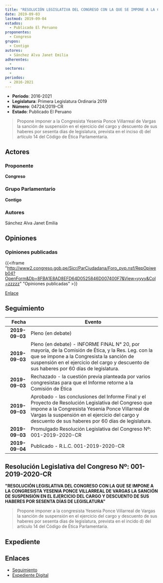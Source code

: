 ```yaml
---
title: "RESOLUCIÓN LEGISLATIVA DEL CONGRESO CON LA QUE SE IMPONE A LA CONGRESISTA YESENIA PONCE VILLARREAL DE VARGAS LA SANCIÓN DE SUSPENSIÓN EN EL EJERCICIO DEL CARGO Y DESCUENTO DE SUS HABERES POR SESENTA DÍAS DE LEGISLATURA"
date: 2019-09-03
lastmod: 2019-09-04
estados: 
  - Publicado El Peruano
proponentes: 
  - Congreso
grupos: 
  - Contigo
autores: 
  - Sánchez Alva Janet Emilia
adherentes: 
  - 
sectores: 
  - 
periodos: 
  - 2016-2021
---
```


- **Periodo**: 2016-2021
- **Legislatura**: Primera Legislatura Ordinaria 2019
- **Número**: 04724/2019-CR
- **Estado**: Publicado El Peruano

> Propone imponer a la Congresista Yesenia Ponce Villarreal de Vargas la sanción de suspensión en el ejercicio del cargo y descuento de sus haberes por sesenta días de legislatura, prevista en el inciso d) del artículo 14 del Código de Ética Parlamentaria.


## Actores

### Proponente

**Congreso**

### Grupo Parlamentario

**Contigo**

### Autores

Sánchez Alva Janet Emilia


## Opiniones

### Opiniones publicadas

{{<iframe "http://www2.congreso.gob.pe/Sicr/ParCiudadana/Foro_pvp.nsf/RepOpiweb04?OpenForm&Db=8FBA1E8AD8EFD64D0525846D007400F7&View=yyyy&Col=zzzzz" "Opiniones publicadas" >}}

[Enlace](http://www2.congreso.gob.pe/Sicr/ParCiudadana/Foro_pvp.nsf/RepOpiweb04?OpenForm&Db=8FBA1E8AD8EFD64D0525846D007400F7&View=yyyy&Col=zzzzz)

## Seguimiento

| Fecha | Evento |
|------:|--------|
| **2019-09-03** | Pleno (en debate)|
| **2019-09-03** | Pleno (en debate) - INFORME FINAL N° 20, por mayoría, de la Comisión de Ética, y la Res. Leg. con la que se impone a la Congresista la sanción de suspensión en el ejercicio del cargo y descuento de sus haberes por 60 días de legislatura.|
| **2019-09-03** | Rechazado - la cuestión previa planteada por varios congresistas para que el Informe retorne a la Comisión de Ética|
| **2019-09-03** | Aprobado - las conclusiones del Informe Final y el Proyecto de Resolución Legislativa del Congreso que impone a la Congresista Yesenia Ponce Villarreal de Vargas la suspensión en el ejercicio del cargo y descuento de sus haberes por 60 días de legislatura.|
| **2019-09-03** | Promulgado Resolución Legislativa del Congreso Nº: 001-2019-2020-CR|
| **2019-09-04** | Publicado - R.L.C. 001-2019-2020-CR|

## Resolución Legislativa del Congreso Nº: 001-2019-2020-CR

**"RESOLUCIÓN LEGISLATIVA DEL CONGRESO CON LA QUE SE IMPONE A LA CONGRESISTA YESENIA PONCE VILLARREAL DE VARGAS LA SANCIÓN DE SUSPENSIÓN EN EL EJERCICIO DEL CARGO Y DESCUENTO DE SUS HABERES POR SESENTA DÍAS DE LEGISLATURA"**

> Propone imponer a la congresista Yesenia Ponce Villarreal de Vargas la sanción de suspensión en el ejercicio del cargo y descuento de sus haberes por sesenta días de legislatura, prevista en el incido d) del artículo 14 del Código de Ética Parlamentaria.


## Expediente


## Enlaces 

- [Seguimiento](http://www2.congreso.gob.pe/Sicr/TraDocEstProc/CLProLey2016.nsf/f7fff46988ca05b1052578e100829cc7/72f9fb73690c87dd0525846b00074018?OpenDocument)
- [Expediente Digital](http://www2.congreso.gob.pe/Sicr/TraDocEstProc/CLProLey2016.nsf/f7fff46988ca05b1052578e100829cc7/72f9fb73690c87dd0525846b00074018?OpenDocument&Click=05257FB7005EB655.eb71d0cf91d8294e05256cdf006b5706/$Body/0.1C6C)
